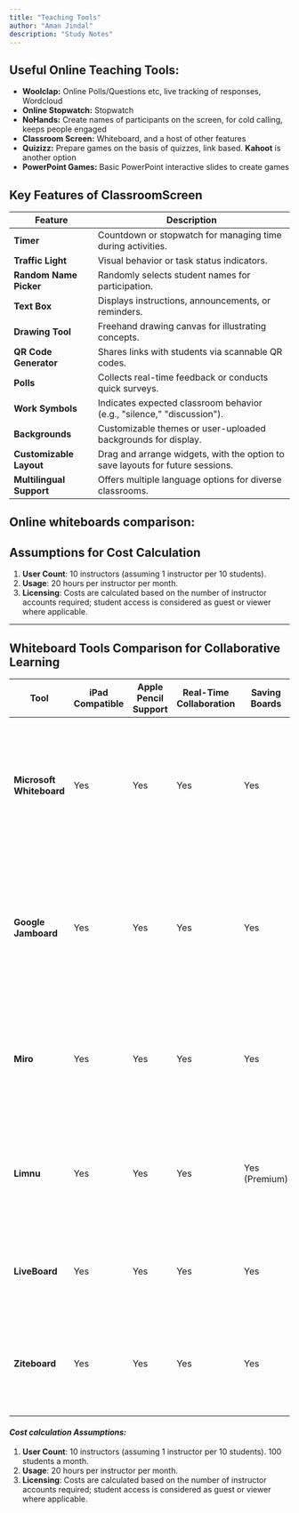 ```yaml
---
title: "Teaching Tools"
author: "Aman Jindal"
description: "Study Notes"
---
```


## Useful Online Teaching Tools:

- **Woolclap:** Online Polls/Questions etc, live tracking of responses, Wordcloud
- **Online Stopwatch:** Stopwatch
- **NoHands:** Create names of participants on the screen, for cold calling, keeps people engaged
- **Classroom Screen:** Whiteboard, and a host of other features
- **Quizizz:** Prepare games on the basis of quizzes, link based. **Kahoot** is another option
- **PowerPoint Games:** Basic PowerPoint interactive slides to create games  

## Key Features of ClassroomScreen

| **Feature**                 | **Description**                                                                 |
|------------------------------|---------------------------------------------------------------------------------|
| **Timer**                   | Countdown or stopwatch for managing time during activities.                     |
| **Traffic Light**           | Visual behavior or task status indicators.                                      |
| **Random Name Picker**      | Randomly selects student names for participation.                               |
| **Text Box**                | Displays instructions, announcements, or reminders.                            |
| **Drawing Tool**            | Freehand drawing canvas for illustrating concepts.                              |
| **QR Code Generator**       | Shares links with students via scannable QR codes.                             |
| **Polls**                   | Collects real-time feedback or conducts quick surveys.                         |
| **Work Symbols**            | Indicates expected classroom behavior (e.g., "silence," "discussion").          |
| **Backgrounds**             | Customizable themes or user-uploaded backgrounds for display.                  |
| **Customizable Layout**     | Drag and arrange widgets, with the option to save layouts for future sessions.  |
| **Multilingual Support**    | Offers multiple language options for diverse classrooms.                       |

## Online whiteboards comparison:

## **Assumptions for Cost Calculation**

1. **User Count**: 10 instructors (assuming 1 instructor per 10 students).
2. **Usage**: 20 hours per instructor per month.
3. **Licensing**: Costs are calculated based on the number of instructor accounts required; student access is considered as guest or viewer where applicable.

---

## **Whiteboard Tools Comparison for Collaborative Learning**

| **Tool**                 | **iPad Compatible** | **Apple Pencil Support** | **Real-Time Collaboration** | **Saving Boards** | **Cost Considerations**                                                                                                                                                                                                                       | **Description**                                                                                                                                                                                                                           |
|---------------------------|---------------------|---------------------------|-----------------------------|--------------------|------------------------------------------------------------------------------------------------------------------------------------------------------------------------------------------------------------------------------------------------|-------------------------------------------------------------------------------------------------------------------------------------------------------------------------------------------------------------------------------------------|
| **Microsoft Whiteboard** | Yes                 | Yes                       | Yes                         | Yes                | **Included with Microsoft 365**: Business Basic at $6/user/month. For 10 instructors teaching 20 classes a month: 10 users x $6 = **$60/month**.                                                                                             | Integrated with Microsoft 365; supports real-time collaboration and board saving. Ideal for organizations already using Microsoft tools.                                                                                                  |
| **Google Jamboard**       | Yes                 | Yes                       | Yes                         | Yes                | **Included with Google Workspace**: Business Starter plan at $6/user/month. For 10 instructors teaching 20 classes a month: 10 users x $6 = **$60/month**.                                                                                  | Part of Google Workspace; allows collaborative whiteboarding with board saving. Suitable for teams utilizing Google services.                                                                                                             |
| **Miro**                  | Yes                 | Yes                       | Yes                         | Yes                | **Starter Plan**: $8/user/month (billed annually). For 10 instructors teaching 20 classes a month: 10 users x $8 = **$80/month**.                                                                                                            | Offers a versatile online whiteboard with extensive features for collaboration and project management.                                                                                                                                    |
| **Limnu**                 | Yes                 | Yes                       | Yes                         | Yes (Premium)      | **Pro Plan**: $5/user/month. For 10 instructors teaching 20 classes a month: 10 users x $5 = **$50/month**.                                                                                                                                  | Focuses on providing a natural drawing experience; suitable for teams seeking straightforward collaborative tools.                                                                                                                         |
| **LiveBoard**             | Yes                 | Yes                       | Yes                         | Yes                | **Premium Plan**: Pricing details not publicly available; contact sales for a quote.                                                                                                                                                          | Designed for online tutoring with features like session recording and real-time collaboration.                                                                                                                                            |
| **Ziteboard**             | Yes                 | Yes                       | Yes                         | Yes                | **Premium Plan**: $9/user/month. For 10 instructors teaching 20 classes a month: 10 users x $9 = **$90/month**.                                                                                                                              | Lightweight online whiteboard focusing on simplicity and ease of use; supports real-time collaboration.                                                                                                                                   |

#### *Cost calculation Assumptions:*
1. **User Count**: 10 instructors (assuming 1 instructor per 10 students). 100 students a month.
2. **Usage**: 20 hours per instructor per month.
3. **Licensing**: Costs are calculated based on the number of instructor accounts required; student access is considered as guest or viewer where applicable.
